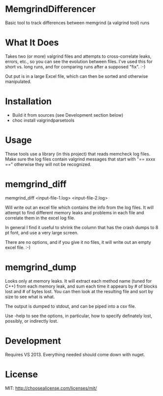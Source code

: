 # MemgrindDifferencer
Basic tool to track differences between memgrind (a valgrind tool) runs

What It Does
============

Takes two (or more) valgrind files and attempts to cross-correlate leaks, errors, etc., so you can see the evolution
between files. I've used this for short vs. long runs, and for comparing runs after a supposed "fix". :-)

Out put is in a large Excel file, which can then be sorted and otherwise manipulated.

Installation
============

- Build it from sources (see Development section below)
- choc install valgrindparsetools

Usage
=====

These tools use a library (in this project) that reads memcheck log files. Make sure the log files contain valgrind messages
that start with "== xxxx ==" otherwise they will not be recognized.

memgrind_diff
=============

memgrind_diff <input-file-1.log> <input-file-2.log>

Will write out an excel file which contains the info from the log files. It will attempt to find different memory leaks and problems in each file and
correlate them in the excel log file.

In general I find it useful to shrink the column that has the crash dumps to 8 pt font, and use a very large screen.

There are no options, and if you give it no files, it will write out an empty excel file. :-)

memgrind_dump
=============

Looks only at memory leaks. It will extract each method name (tuned for C++) from each memory leak, and sum each time it appears by # of blocks
lost and # of bytes lost. You can then look at the resulting file and sort by size to see what is what.

The output is dumped to stdout, and can be piped into a csv file.

Use -help to see the options, in particular, how to specify definately lost, possibly, or indirectly lost.

Development
===========
Requires VS 2013. Everything needed should come down with nuget.

License
=======
MIT: http://choosealicense.com/licenses/mit/